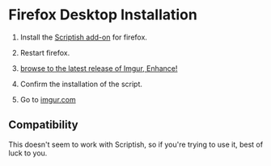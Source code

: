 # Firefox Desktop Installation

 1. Install the [Scriptish add-on](https://addons.mozilla.org/en-US/firefox/addon/scriptish/) for firefox.

 2. Restart firefox.

 3. [browse to the latest release of Imgur, Enhance!](https://github.com/dave-newson/imgur-enhance/raw/release/dist/imgur-enhance.user.js)

 4. Confirm the installation of the script.

 5. Go to [imgur.com](http://imgur.com)

## Compatibility

This doesn't seem to work with Scriptish, so if you're trying to use it, best of luck to you.